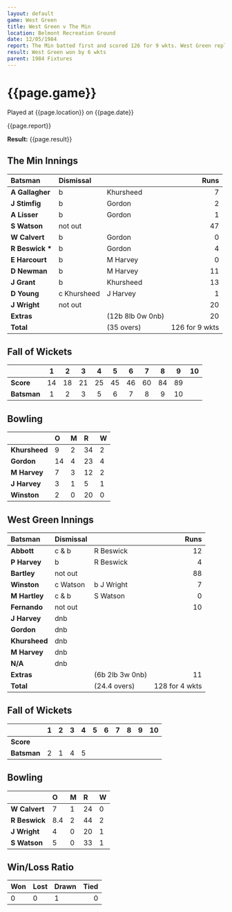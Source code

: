 ```yaml
---
layout: default
game: West Green
title: West Green v The Min
location: Belmont Recreation Ground
date: 12/05/1984
report: The Min batted first and scored 126 for 9 wkts. West Green replied with 127 for 4 wkts. 
result: West Green won by 6 wkts
parent: 1984 Fixtures
---
```


# {{page.game}}

Played at {{page.location}} on {{page.date}}

{{page.report}}

**Result:** {{page.result}}

## The Min Innings

| Batsman | Dismissal |  | Runs |
|:---|:---|---|---:|
| **A Gallagher** | b | Khursheed | 7 | 
| **J Stimfig** | b | Gordon | 2 | 
| **A Lisser** | b | Gordon | 1 | 
| **S Watson** | not out | | 47 | 
| **W Calvert** | b | Gordon | 0 | 
| **R Beswick &#42;** | b | Gordon | 4 | 
| **E Harcourt** | b | M Harvey | 0 | 
| **D Newman** | b | M Harvey | 11 | 
| **J Grant** | b | Khursheed | 13 | 
| **D Young** | c Khursheed | J Harvey | 1 | 
| **J Wright** | not out | | 20 | 
| **Extras** | | (12b 8lb 0w 0nb) | 20 | 
| **Total** | | (35 overs) | 126 for 9 wkts | 

## Fall of Wickets

| | 1 | 2 | 3 | 4 | 5 | 6 | 7 | 8 | 9 | 10 |
|---|:---:|:---:|:---:|:---:|:---:|:---:|:---:|:---:|:---:|:---:|
| **Score** | 14 | 18 | 21 | 25 | 45 | 46 | 60 | 84 | 89 | | 
| **Batsman** | 1 | 2 | 3 | 5 | 6 | 7 | 8 | 9 | 10 | | 


## Bowling

| | O | M | R | W |
|---|:---|:---|:---|:---|
| **Khursheed** | 9 | 2 | 34 | 2 | 
| **Gordon** | 14 | 4 | 23 | 4 | 
| **M Harvey** | 7 | 3 | 12 | 2 | 
| **J Harvey** | 3 | 1 | 5 | 1 | 
| **Winston** | 2 | 0 | 20 | 0 | 

## West Green Innings

| Batsman | Dismissal |  | Runs |
|:---|:---|---|---:|
| **Abbott** | c & b | R Beswick | 12 | 
| **P Harvey** | b | R Beswick | 4 | 
| **Bartley** | not out | | 88 | 
| **Winston** | c Watson | b J Wright | 7 | 
| **M Hartley** | c & b | S Watson | 0 | 
| **Fernando** | not out | | 10 | 
| **J Harvey** | dnb | | | 
| **Gordon** | dnb | | | 
| **Khursheed** | dnb | | | 
| **M Harvey** | dnb | | | 
| **N/A** | dnb | | | 
| **Extras** | | (6b 2lb 3w 0nb) | 11 | 
| **Total** | | (24.4 overs) | 128 for 4 wkts | 

## Fall of Wickets

| | 1 | 2 | 3 | 4 | 5 | 6 | 7 | 8 | 9 | 10 |
|---|:---:|:---:|:---:|:---:|:---:|:---:|:---:|:---:|:---:|:---:|
| **Score** | | | | | | | | | | | 
| **Batsman** | 2 | 1 | 4 | 5 | | | | | | | 


## Bowling

| | O | M | R | W |
|---|:---|:---|:---|:---|
| **W Calvert** | 7 | 1 | 24 | 0 | 
| **R Beswick** | 8.4 | 2 | 44 | 2 | 
| **J Wright** | 4 | 0 | 20 | 1 | 
| **S Watson** | 5 | 0 | 33 | 1 | 

## Win/Loss Ratio

| Won | Lost | Drawn | Tied |
|:---|:---|:---|---:|
| 0 | 0 | 1 | 0 |